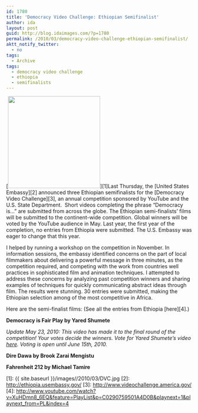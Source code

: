 ```yaml
---
id: 1780
title: 'Democracy Video Challenge: Ethiopian Semifinalist'
author: ida
layout: post
guid: http://blog.idaimages.com/?p=1780
permalink: /2010/03/democracy-video-challenge-ethiopian-semifinalist/
aktt_notify_twitter:
  - no
tags:
  - Archive
tags:
  - democracy video challenge
  - ethiopia
  - semifinalists
---
```

[<img class="alignright size-medium wp-image-1781" title="DVC" src="{{ site.baseurl }}/images//2010/03/DVC-300x195.jpg" alt="" width="250" />][1]Last Thursday, the [United States Embassy][2] announced three Ethiopian semifinalists for the [Democracy Video Challenge][3], an annual competition sponsored by YouTube and the U.S. State Department.  Short videos completing the phrase “Democracy is…” are submitted from across the globe. The Ethiopian semi-finalists’ films will be submitted to the continent-wide competition. Global winners will be voted by the YouTube audience in May. Last year, the first year of the completion, no entries from Ethiopia were submitted. The U.S. Embassy was eager to change that this year.

I helped by running a workshop on the competition in November. In information sessions, the embassy identified concerns on the part of local filmmakers about delivering a powerful message in three minutes, as the competition required, and competing with the work from countries well practices in sophisticated film and animation techniques. I attempted to address these concerns by analyzing past competition winners and sharing examples of techniques for quickly communicating abstract ideas through film. The results were stunning. 30 entries were submitted, making the Ethiopian selection among of the most competitive in Africa.

Here are the semi-finalist films: (See all the entries from Ethiopia [here][4].)

<div class="full-image">
  <p>
    <strong>Democracy is Fair Play by Yared Shumete</strong>
  </p>
  
  <p>
    <em>Update May 23, 2010: This video has made it to the final round of the competition! Your votes decide the winners. Vote for Yared Shumete&#8217;s video <a href="http://www.youtube.com/democracychallenge">here</a>. Voting is open until June 15th, 2010.</em>
  </p>
  
  <p>
    <div class="videoContainer">
    </div>
  </p>
  
  <p>
    <strong>Dire Dawa by Brook Zarai Mengistu</strong>
  </p>
  
  <p>
    <div class="videoContainer">
    </div>
  </p>
  
  <p>
    <strong>Fahrenheit 212 by Michael Tamire</strong>
  </p>
  
  <p>
    <div class="videoContainer">
    </div>
  </p>
</div>

 [1]: {{ site.baseurl }}/images//2010/03/DVC.jpg
 [2]: http://ethiopia.usembassy.gov/
 [3]: http://www.videochallenge.america.gov/
 [4]: http://www.youtube.com/watch?v=XuHDmn8_6EQ&feature=PlayList&p=C0290759501A4D0B&playnext=1&playnext_from=PL&index=4